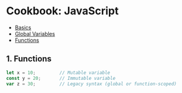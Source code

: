 # Cookbook: JavaScript

- [Basics](https://androcado.github.io/cookbook-javascript)
- [Global Variables](https://androcado.github.io/cookbook-javascript/global-variables)
- [Functions](https://androcado.github.io/cookbook-javascript/functions)

## **1. Functions**
```javascript
let x = 10;         // Mutable variable
const y = 20;       // Immutable variable
var z = 30;         // Legacy syntax (global or function-scoped)
```
